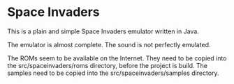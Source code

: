 # Space Invaders
This is a plain and simple Space Invaders emulator written in Java.

The emulator is almost complete. The sound is not perfectly emulated.

The ROMs seem to be available on the Internet. They need to be copied into the src/spaceinvaders/roms directory, before the project is build. The samples need to
be copied into the src/spaceinvaders/samples directory.
